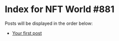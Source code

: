 # Index for NFT World #881
Posts will be displayed in the order below:

- [Your first post](./001-first.md)

